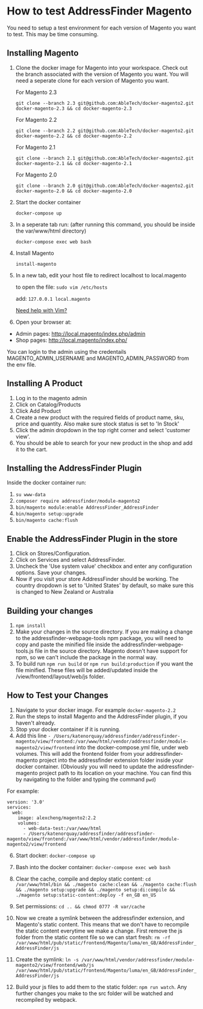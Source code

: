 # How to test AddressFinder Magento
You need to setup a test environment for each version of Magento you want to test. This may be time consuming.

## Installing Magento

1. Clone the docker image for Magento into your workspace. Check out the branch associated with the version of Magento you want. You will need a seperate clone for each version of Magento you want.

   For Magento 2.3

   `git clone --branch 2.3 git@github.com:AbleTech/docker-magento2.git docker-magento-2.3 && cd docker-magento-2.3`

      For Magento 2.2

   `git clone --branch 2.2 git@github.com:AbleTech/docker-magento2.git docker-magento-2.2 && cd docker-magento-2.2`

      For Magento 2.1

   `git clone --branch 2.1 git@github.com:AbleTech/docker-magento2.git docker-magento-2.1 && cd docker-magento-2.1`

      For Magento 2.0

   `git clone --branch 2.0 git@github.com:AbleTech/docker-magento2.git docker-magento-2.0 && cd docker-magento-2.0`

2. Start the docker container

    `docker-compose up`

3. In a seperate tab run: (after running this command, you should be inside the var/www/html directory)

    `docker-compose exec web bash`

4.  Install Magento

    `install-magento`


5. In a new tab, edit your host file to redirect localhost to local.magento

   to open the file: `sudo vim /etc/hosts`

   add: `127.0.0.1 local.magento`

   [Need help with Vim?](https://sites.google.com/a/abletech.co.nz/wiki/technology-tips/beginners-guide-to-vim)


8. Open your browser at:

  * Admin pages: http://local.magento/index.php/admin
  * Shop pages: http://local.magento/index.php/

  You can login to the admin using the credentails MAGENTO_ADMIN_USERNAME and MAGENTO_ADMIN_PASSWORD from the env file.


## Installing A Product

1. Log in to the magento admin
2. Click on Catalog/Products
3. Click Add Product
4. Create a new product with the required fields of product name, sku, price and quantity. Also make sure stock status is set to 'In Stock'
5. Click the admin dropdown in the top right corner and select 'customer view'.
6. You should be able to search for your new product in the shop and add it to the cart.


## Installing the AddressFinder Plugin

Inside the docker container run:
1. `su www-data`
2. `composer require addressfinder/module-magento2`
3. `bin/magento module:enable AddressFinder_AddressFinder`
4. `bin/magento setup:upgrade`
5. `bin/magento cache:flush`

## Enable the AddressFinder Plugin in the store

1. Click on Stores/Configuration.
2. Click on Services and select AddressFinder.
3. Uncheck the 'Use system value' checkbox and enter any configuration options. Save your changes.
3. Now if you visit your store AddressFinder should be working. The country dropdown is set to 'United States' by default, so make sure this is changed to New Zealand or Australia

## Building your changes
1. `npm install`
2. Make your changes in the source directory. If you are making a change to the addressfinder-webpage-tools npm package, you will need to copy and paste the minified file inside the addressfinder-webpage-tools.js file in the source directory. Magento doesn't have support for npm, so we can't include the package in the normal way.
3. To build run `npm run build` or `npm run build:production` if you want the file minified. These files will be added/updated inside the /view/frontend/layout/web/js folder.  

## How to Test your Changes

1. Navigate to your docker image. For example `docker-magento-2.2`
2. Run the steps to install Magento and the AddressFinder plugin, if you haven't already.
3. Stop your docker container if it is running.
5. Add this line `- /Users/katenorquay/addressfinder/addressfinder-magento/view/frontend:/var/www/html/vendor/addressfinder/module-magento2/view/frontend` into the docker-compose.yml file, under web volumes. This will add the frontend folder from your addressfinder-magento project 
into the addressfinder extension folder inside your docker container. (Obviously you will need to update the addressfinder-magento project path to its location on your machine. You can find this by navigating to the folder and typing the command `pwd`)

For example: 

``` 
version: '3.0'
services:
  web:
    image: alexcheng/magento2:2.2
    volumes: 
      - web-data-test:/var/www/html
      - /Users/katenorquay/addressfinder/addressfinder-magento/view/frontend:/var/www/html/vendor/addressfinder/module-magento2/view/frontend
```

6. Start docker: `docker-compose up`
7. Bash into the docker container: `docker-compose exec web bash`

8. Clear the cache, compile and deploy static content: `cd /var/www/html/bin && ./magento cache:clean && ./magento cache:flush && ./magento setup:upgrade && ./magento setup:di:compile && ./magento setup:static-content:deploy -f en_GB en_US`
9. Set permissions: `cd .. && chmod 0777 -R var/cache`
10. Now we create a symlink between the addressfinder extension, and Magento's static content. This means that we don't have to recompile the
static content everytime we make a change. First remove the js folder from the static content file so we can start fresh:
`rm -rf /var/www/html/pub/static/frontend/Magento/luma/en_GB/AddressFinder_AddressFinder/js`
11. Create the symlink: `ln -s /var/www/html/vendor/addressfinder/module-magento2/view/frontend/web/js /var/www/html/pub/static/frontend/Magento/luma/en_GB/AddressFinder_AddressFinder/js`
12. Build your js files to add them to the static folder: `npm run watch`. Any further changes you make to the src folder will be watched and recompiled by webpack. 


